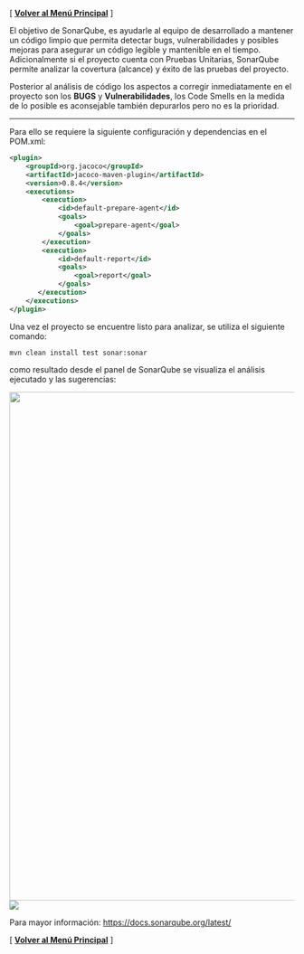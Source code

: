 [ **[Volver al Menú Principal](https://github.com/UniandesDSIT/Fuse-Lab-RestDsl/wiki)** ]


El objetivo de SonarQube, es ayudarle al equipo de desarrollado a mantener un código limpio que permita detectar bugs, vulnerabilidades y posibles mejoras para asegurar un código legible y  mantenible en el tiempo.
Adicionalmente si el proyecto cuenta con Pruebas Unitarias, SonarQube permite analizar la covertura (alcance) y éxito de las pruebas del proyecto.

Posterior al análisis de código los aspectos a corregir inmediatamente en el proyecto son los **BUGS** y **Vulnerabilidades**, los Code Smells en la medida de lo posible es aconsejable también depurarlos pero no es la prioridad.


***

Para ello se requiere la siguiente configuración y dependencias en el POM.xml:

```xml
<plugin>
	<groupId>org.jacoco</groupId>
	<artifactId>jacoco-maven-plugin</artifactId>
	<version>0.8.4</version>
	<executions>
		<execution>
			<id>default-prepare-agent</id>
			<goals>
				<goal>prepare-agent</goal>
			</goals>
		</execution>
		<execution>
			<id>default-report</id>
			<goals>
				<goal>report</goal>
			</goals>
	   </execution>
	</executions>
</plugin>
```

Una vez el proyecto se encuentre listo para analizar, se utiliza el siguiente comando:

```ssh
mvn clean install test sonar:sonar
```

como resultado desde el panel de SonarQube se visualiza el análisis ejecutado y las sugerencias:

<img src="https://github.com/UniandesDSIT/Fuse-Lab-RestDsl/raw/master/src/main/resources/documentation/sonar_gen.png?raw=true?raw=true" width="900"/>

<img src="https://github.com/UniandesDSIT/Fuse-Lab-RestDsl/raw/master/src/main/resources/documentation/sonar_esp.png?raw=true?raw=true"/>

Para mayor información:
https://docs.sonarqube.org/latest/ 

[ **[Volver al Menú Principal](https://github.com/UniandesDSIT/Fuse-Lab-RestDsl/wiki)** ]
